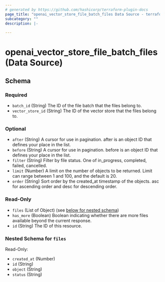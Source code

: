 ```yaml
---
# generated by https://github.com/hashicorp/terraform-plugin-docs
page_title: "openai_vector_store_file_batch_files Data Source - terraform-provider-openai"
subcategory: ""
description: |-
  
---
```


# openai_vector_store_file_batch_files (Data Source)





<!-- schema generated by tfplugindocs -->
## Schema

### Required

- `batch_id` (String) The ID of the file batch that the files belong to.
- `vector_store_id` (String) The ID of the vector store that the files belong to.

### Optional

- `after` (String) A cursor for use in pagination. after is an object ID that defines your place in the list.
- `before` (String) A cursor for use in pagination. before is an object ID that defines your place in the list.
- `filter` (String) Filter by file status. One of in_progress, completed, failed, cancelled.
- `limit` (Number) A limit on the number of objects to be returned. Limit can range between 1 and 100, and the default is 20.
- `order` (String) Sort order by the created_at timestamp of the objects. asc for ascending order and desc for descending order.

### Read-Only

- `files` (List of Object) (see [below for nested schema](#nestedatt--files))
- `has_more` (Boolean) Boolean indicating whether there are more files available beyond the current response.
- `id` (String) The ID of this resource.

<a id="nestedatt--files"></a>
### Nested Schema for `files`

Read-Only:

- `created_at` (Number)
- `id` (String)
- `object` (String)
- `status` (String)
